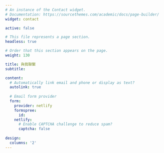 ```yaml
---
# An instance of the Contact widget.
# Documentation: https://sourcethemes.com/academic/docs/page-builder/
widget: contact

active: false

# This file represents a page section.
headless: true

# Order that this section appears on the page.
weight: 130

title: 與我聯繫
subtitle:

content:
  # Automatically link email and phone or display as text?
  autolink: true
  
  # Email form provider
  form:
    provider: netlify
    formspree:
      id:
    netlify:
      # Enable CAPTCHA challenge to reduce spam?
      captcha: false
  
design:
  columns: '2'
---
```

